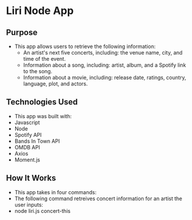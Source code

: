 # Liri Node App

## Purpose
* This app allows users to retrieve the following information:
  * An artist's next five concerts, including: the venue name, city, and time of the event.
  * Information about a song, including: artist, album, and a Spotify link to the song.
  * Information about a movie, including: release date, ratings, country, language, plot, and actors.

## Technologies Used
* This app was built with:
 * Javascript
 * Node
 * Spotify API
 * Bands In Town API 
 * OMDB API
 * Axios
 * Moment.js
 
## How It Works
* This app takes in four commands:
 * The following command retreives concert information for an artist the user inputs:
  * node liri.js concert-this <artist name here>
  

